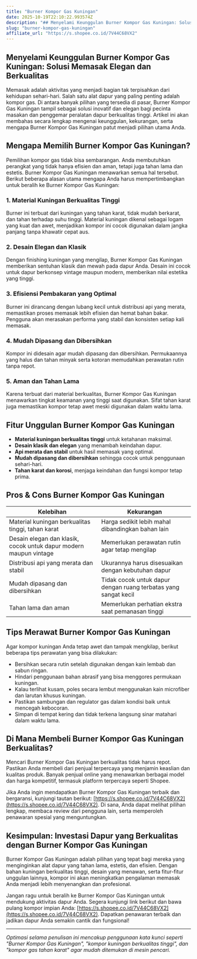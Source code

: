 ```yaml
---
title: "Burner Kompor Gas Kuningan"
date: 2025-10-19T22:10:22.993574Z
description: "## Menyelami Keunggulan Burner Kompor Gas Kuningan: Solusi Memasak Elegan dan Berkualitas..."
slug: "burner-kompor-gas-kuningan"
affiliate_url: "https://s.shopee.co.id/7V44C68VX2"
---
```

## Menyelami Keunggulan Burner Kompor Gas Kuningan: Solusi Memasak Elegan dan Berkualitas

Memasak adalah aktivitas yang menjadi bagian tak terpisahkan dari kehidupan sehari-hari. Salah satu alat dapur yang paling penting adalah kompor gas. Di antara banyak pilihan yang tersedia di pasar, Burner Kompor Gas Kuningan tampil sebagai solusi inovatif dan elegan bagi pecinta masakan dan penggemar peralatan dapur berkualitas tinggi. Artikel ini akan membahas secara lengkap mengenai keunggulan, kekurangan, serta mengapa Burner Kompor Gas Kuningan patut menjadi pilihan utama Anda.

## Mengapa Memilih Burner Kompor Gas Kuningan?

Pemilihan kompor gas tidak bisa sembarangan. Anda membutuhkan perangkat yang tidak hanya efisien dan aman, tetapi juga tahan lama dan estetis. Burner Kompor Gas Kuningan menawarkan semua hal tersebut. Berikut beberapa alasan utama mengapa Anda harus mempertimbangkan untuk beralih ke Burner Kompor Gas Kuningan:

### 1. Material Kuningan Berkualitas Tinggi

Burner ini terbuat dari kuningan yang tahan karat, tidak mudah berkarat, dan tahan terhadap suhu tinggi. Material kuningan dikenal sebagai logam yang kuat dan awet, menjadikan kompor ini cocok digunakan dalam jangka panjang tanpa khawatir cepat aus.

### 2. Desain Elegan dan Klasik

Dengan finishing kuningan yang mengilap, Burner Kompor Gas Kuningan memberikan sentuhan klasik dan mewah pada dapur Anda. Desain ini cocok untuk dapur berkonsep vintage maupun modern, memberikan nilai estetika yang tinggi.

### 3. Efisiensi Pembakaran yang Optimal

Burner ini dirancang dengan lubang kecil untuk distribusi api yang merata, memastikan proses memasak lebih efisien dan hemat bahan bakar. Pengguna akan merasakan performa yang stabil dan konsisten setiap kali memasak.

### 4. Mudah Dipasang dan Dibersihkan

Kompor ini didesain agar mudah dipasang dan dibersihkan. Permukaannya yang halus dan tahan minyak serta kotoran memudahkan perawatan rutin tanpa repot.

### 5. Aman dan Tahan Lama

Karena terbuat dari material berkualitas, Burner Kompor Gas Kuningan menawarkan tingkat keamanan yang tinggi saat digunakan. Sifat tahan karat juga memastikan kompor tetap awet meski digunakan dalam waktu lama.

## Fitur Unggulan Burner Kompor Gas Kuningan

- **Material kuningan berkualitas tinggi** untuk ketahanan maksimal.
- **Desain klasik dan elegan** yang menambah keindahan dapur.
- **Api merata dan stabil** untuk hasil memasak yang optimal.
- **Mudah dipasang dan dibersihkan** sehingga cocok untuk penggunaan sehari-hari.
- **Tahan karat dan korosi**, menjaga keindahan dan fungsi kompor tetap prima.

## Pros & Cons Burner Kompor Gas Kuningan

| Kelebihan | Kekurangan |
|------------|--------------|
| Material kuningan berkualitas tinggi, tahan karat | Harga sedikit lebih mahal dibandingkan bahan lain |
| Desain elegan dan klasik, cocok untuk dapur modern maupun vintage | Memerlukan perawatan rutin agar tetap mengilap |
| Distribusi api yang merata dan stabil | Ukurannya harus disesuaikan dengan kebutuhan dapur |
| Mudah dipasang dan dibersihkan | Tidak cocok untuk dapur dengan ruang terbatas yang sangat kecil |
| Tahan lama dan aman | Memerlukan perhatian ekstra saat pemanasan tinggi |

## Tips Merawat Burner Kompor Gas Kuningan

Agar kompor kuningan Anda tetap awet dan tampak mengkilap, berikut beberapa tips perawatan yang bisa dilakukan:

- Bersihkan secara rutin setelah digunakan dengan kain lembab dan sabun ringan.
- Hindari penggunaan bahan abrasif yang bisa menggores permukaan kuningan.
- Kalau terlihat kusam, poles secara lembut menggunakan kain microfiber dan larutan khusus kuningan.
- Pastikan sambungan dan regulator gas dalam kondisi baik untuk mencegah kebocoran.
- Simpan di tempat kering dan tidak terkena langsung sinar matahari dalam waktu lama.

## Di Mana Membeli Burner Kompor Gas Kuningan Berkualitas?

Mencari Burner Kompor Gas Kuningan berkualitas tidak harus repot. Pastikan Anda membeli dari penjual terpercaya yang menjamin keaslian dan kualitas produk. Banyak penjual online yang menawarkan berbagai model dan harga kompetitif, termasuk platform terpercaya seperti Shopee.

Jika Anda ingin mendapatkan Burner Kompor Gas Kuningan terbaik dan bergaransi, kunjungi tautan berikut: [https://s.shopee.co.id/7V44C68VX2](https://s.shopee.co.id/7V44C68VX2). Di sana, Anda dapat melihat pilihan lengkap, membaca review dari pengguna lain, serta memperoleh penawaran spesial yang menguntungkan.

## Kesimpulan: Investasi Dapur yang Berkualitas dengan Burner Kompor Gas Kuningan

Burner Kompor Gas Kuningan adalah pilihan yang tepat bagi mereka yang menginginkan alat dapur yang tahan lama, estetis, dan efisien. Dengan bahan kuningan berkualitas tinggi, desain yang menawan, serta fitur-fitur unggulan lainnya, kompor ini akan meningkatkan pengalaman memasak Anda menjadi lebih menyenangkan dan profesional.

Jangan ragu untuk beralih ke Burner Kompor Gas Kuningan untuk mendukung aktivitas dapur Anda. Segera kunjungi link berikut dan bawa pulang kompor impian Anda: [https://s.shopee.co.id/7V44C68VX2](https://s.shopee.co.id/7V44C68VX2). Dapatkan penawaran terbaik dan jadikan dapur Anda semakin cantik dan fungsional!

---

*Optimasi selama penulisan ini mencakup penggunaan kata kunci seperti "Burner Kompor Gas Kuningan", "kompor kuningan berkualitas tinggi", dan "kompor gas tahan karat" agar mudah ditemukan di mesin pencari.*